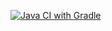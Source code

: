 [![Java CI with Gradle](https://github.com/uzvano/PostmanEcho/actions/workflows/gradle.yml/badge.svg)](https://github.com/uzvano/PostmanEcho/actions/workflows/gradle.yml)